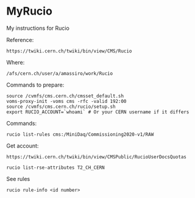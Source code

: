 # MyRucio

My instructions for Rucio 

Reference:

    https://twiki.cern.ch/twiki/bin/view/CMS/Rucio
    
Where:

    /afs/cern.ch/user/a/amassiro/work/Rucio
    
Commands to prepare:

    source /cvmfs/cms.cern.ch/cmsset_default.sh
    voms-proxy-init -voms cms -rfc -valid 192:00
    source /cvmfs/cms.cern.ch/rucio/setup.sh
    export RUCIO_ACCOUNT=`whoami` # Or your CERN username if it differs


Commands:

    rucio list-rules cms:/MiniDaq/Commissioning2020-v1/RAW

    
    
Get account:

    https://twiki.cern.ch/twiki/bin/view/CMSPublic/RucioUserDocsQuotas
    
    rucio list-rse-attributes T2_CH_CERN

See rules 

    rucio rule-info <id number>

    
    
